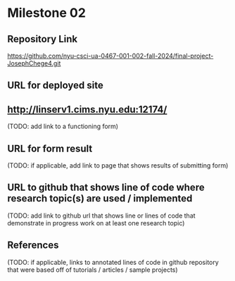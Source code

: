 Milestone 02
===

Repository Link
---
https://github.com/nyu-csci-ua-0467-001-002-fall-2024/final-project-JosephChege4.git

URL for deployed site 
---
http://linserv1.cims.nyu.edu:12174/
---
(TODO: add link to a functioning form)

URL for form result
---
(TODO: if applicable, add link to page that shows results of submitting form)

URL to github that shows line of code where research topic(s) are used / implemented
--- 
(TODO: add link to github url that shows line or lines of code that demonstrate in progress work on at least one research topic)

References 
---
(TODO: if applicable, links to annotated lines of code in github repository that were based off of tutorials / articles / sample projects)